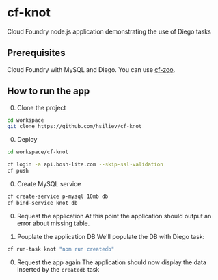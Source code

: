 # cf-knot
Cloud Foundry node.js application demonstrating the use of Diego tasks

## Prerequisites
Cloud Foundry with MySQL and Diego. You can use [cf-zoo](https://github.com/hsiliev/cf-zoo).

## How to run the app

0. Clone the project 

```bash
cd workspace
git clone https://github.com/hsiliev/cf-knot
```

0. Deploy

```bash
cd workspace/cf-knot

cf login -a api.bosh-lite.com --skip-ssl-validation
cf push
```

0. Create MySQL service

```bash
cf create-service p-mysql 10mb db
cf bind-service knot db
```

0. Request the application
At this point the application should output an error about missing table.

0. Pouplate the application DB
We'll populate the DB with Diego task:

```bash
cf run-task knot "npm run createdb"
```

0. Request the app again
The application should now display the data inserted by the `createdb` task
